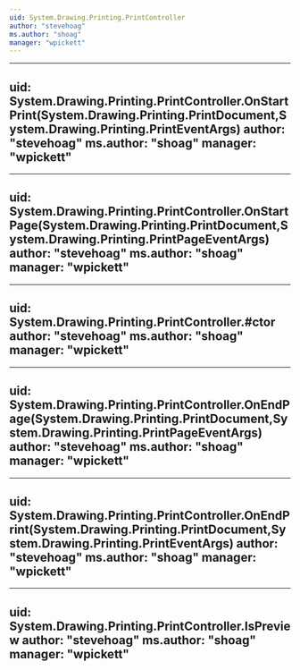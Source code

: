 ```yaml
---
uid: System.Drawing.Printing.PrintController
author: "stevehoag"
ms.author: "shoag"
manager: "wpickett"
---
```


---
uid: System.Drawing.Printing.PrintController.OnStartPrint(System.Drawing.Printing.PrintDocument,System.Drawing.Printing.PrintEventArgs)
author: "stevehoag"
ms.author: "shoag"
manager: "wpickett"
---

---
uid: System.Drawing.Printing.PrintController.OnStartPage(System.Drawing.Printing.PrintDocument,System.Drawing.Printing.PrintPageEventArgs)
author: "stevehoag"
ms.author: "shoag"
manager: "wpickett"
---

---
uid: System.Drawing.Printing.PrintController.#ctor
author: "stevehoag"
ms.author: "shoag"
manager: "wpickett"
---

---
uid: System.Drawing.Printing.PrintController.OnEndPage(System.Drawing.Printing.PrintDocument,System.Drawing.Printing.PrintPageEventArgs)
author: "stevehoag"
ms.author: "shoag"
manager: "wpickett"
---

---
uid: System.Drawing.Printing.PrintController.OnEndPrint(System.Drawing.Printing.PrintDocument,System.Drawing.Printing.PrintEventArgs)
author: "stevehoag"
ms.author: "shoag"
manager: "wpickett"
---

---
uid: System.Drawing.Printing.PrintController.IsPreview
author: "stevehoag"
ms.author: "shoag"
manager: "wpickett"
---
